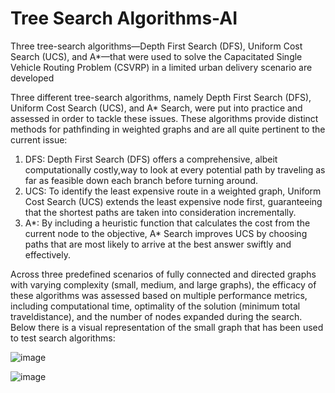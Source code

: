 # Tree Search Algorithms-AI
 Three tree-search algorithms—Depth First Search (DFS), Uniform Cost Search (UCS), and A*—that were used to solve the Capacitated Single Vehicle Routing Problem (CSVRP) in a limited urban delivery scenario are developed
 
Three different tree-search algorithms, namely Depth First Search (DFS), Uniform Cost Search (UCS), and A* Search, were put into practice and assessed in order to tackle these issues. These algorithms provide distinct methods for pathfinding in weighted graphs and are all quite pertinent to the current issue:

1. DFS: Depth First Search (DFS) offers a comprehensive, albeit computationally costly,way to look at every potential path by traveling as far as feasible down each branch before turning around.
2. UCS: To identify the least expensive route in a weighted graph, Uniform Cost Search (UCS) extends the least expensive node first, guaranteeing that the shortest paths are taken into consideration incrementally.
3. A*: By including a heuristic function that calculates the cost from the current node to the objective, A* Search improves UCS by choosing paths that are most likely to arrive at the best answer swiftly and effectively.

Across three predefined scenarios of fully connected and directed graphs with varying complexity (small, medium, and large graphs), the efficacy of these algorithms was assessed based on multiple
performance metrics, including computational time, optimality of the solution (minimum total traveldistance), and the number of nodes expanded during the search. Below there is a visual representation of the small graph that has been used to test search algorithms:

   ![image](https://github.com/tugceozgirgin/Tree-Search-Algorithms-AI/assets/93055813/5722cb63-2129-4b16-8b3b-8873caa7020c)

![image](https://github.com/tugceozgirgin/Tree-Search-Algorithms-AI/assets/93055813/618293db-38fe-4c04-91fc-dbcef96fcb78)
